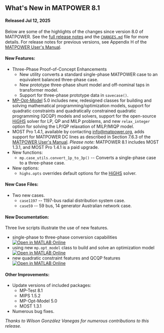 What's New in MATPOWER 8.1
--------------------------

#### Released Jul 12, 2025

Below are some of the highlights of the changes since version 8.0 of
MATPOWER. See the [full release notes][1] and the [`CHANGES.md`][2]
file for more details. For release notes for previous versions, see
Appendix H of the [MATPOWER User's Manual][3].


#### New Features:

- Three-Phase Proof-of-Concept Enhancements
  - New utility converts a standard single-phase MATPOWER case to an equivalent balanced three-phase case.
  - New prototype three-phase shunt model and off-nominal taps in transformer model.
  - Support for three-phase prototype data in `savecase()`.
- [MP-Opt-Model][4] 5.0 includes new, redesigned classes for building and solving mathematical programming/optimization models, support for quadratic constraints and quadratically constrained quadratic programming (QCQP) models and solvers, support for the open-source [HiGHS][5] solver for LP, QP and MILP problems, and new `relax_integer` option for solving the LP/QP relaxation of MILP/MIQP model.
- MOST Pro 1.4.1, available by contacting [info@matpower.org][6], adds support for MATPOWER DC lines as described in Section 7.6.3 of the [MATPOWER User's Manual][3]. _Please note:_ MATPOWER 8.1 includes MOST 1.3.1, and MOST Pro 1.4.1 is a paid upgrade. 
- New functions:
  - `mp.case_utils.convert_1p_to_3p()` -- Converts a single-phase case to a three-phase case.
- New options:
  - `highs.opts` overrides default options for the [HiGHS][5] solver.


#### New Case Files:

- Two new cases.
  - `case1197` -- 1197-bus radial distribution system case.
  - `case59` -- 59 bus, 14 generator Australian network case.


#### New Documentation:
Three live scripts illustrate the use of new features.
- single-phase to three-phase conversion capabilities [![Open in MATLAB Online](https://www.mathworks.com/images/responsive/global/open-in-matlab-online.svg)](https://matlab.mathworks.com/open/github/v1?repo=MATPOWER/matpower&project=matpower.prj&file=examples/convert_1p_to_3p_ex1.mlx)
- using new `mp.opt_model` class to build and solve an optimization model [![Open in MATLAB Online](https://www.mathworks.com/images/responsive/global/open-in-matlab-online.svg)](https://matlab.mathworks.com/open/github/v1?repo=MATPOWER/matpower&project=matpower.prj&file=mp-opt-model/examples/milp_example1.mlx)
- new quadratic constraint features and QCQP features [![Open in MATLAB Online](https://www.mathworks.com/images/responsive/global/open-in-matlab-online.svg)](https://matlab.mathworks.com/open/github/v1?repo=MATPOWER/matpower&project=matpower.prj&file=mp-opt-model/examples/qcqp_example1.mlx)


#### Other Improvements:

- Update versions of included packages:
  - MP-Test 8.1
  - MIPS 1.5.2
  - MP-Opt-Model 5.0
  - MOST 1.3.1
- Numerous bug fixes.

*Thanks to Wilson González Vanegas for numerous contributions to this release.*

[1]: https://github.com/MATPOWER/matpower/blob/master/docs/relnotes/MATPOWER-Release-Notes-8.1.md
[2]: https://github.com/MATPOWER/matpower/blob/master/CHANGES.md
[3]: https://github.com/MATPOWER/matpower/blob/master/docs/MATPOWER-manual.pdf

[4]: https://github.com/MATPOWER/mp-opt-model
[5]: https://highs.dev
[6]: mailto:info@matpower.org?subject=MOST%20Pro&body=Please%20send%20me%20information%20on%20obtaining%20MOST%20Pro
